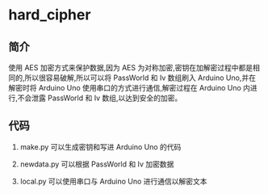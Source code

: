# hard_cipher

## 简介

使用 AES 加密方式来保护数据,因为 AES 为对称加密,密钥在加解密过程中都是相同的,所以很容易破解,所以可以将 PassWorld 和 Iv 数组刷入 Arduino Uno,并在解密时将 Arduino Uno 使用串口的方式进行通信,解密过程在 Arduino Uno 内进行,不会泄露 PassWorld 和 Iv 数组,以达到安全的加密。


## 代码

1. make.py 可以生成密钥和写进 Arduino Uno 的代码

2. newdata.py 可以根据 PassWorld 和 Iv 加密数据

3. local.py 可以使用串口与 Arduino Uno 进行通信以解密文本

